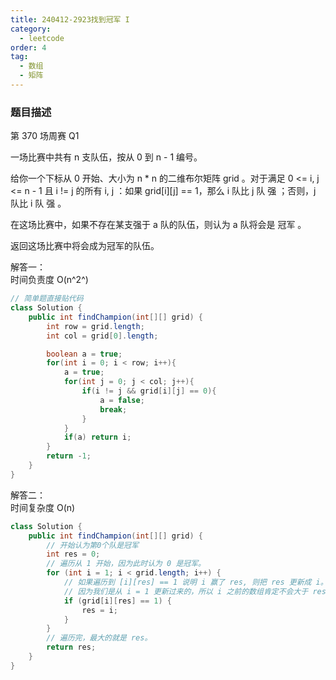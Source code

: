```yaml
---
title: 240412-2923找到冠军 I
category:
  - leetcode
order: 4
tag:
  - 数组
  - 矩阵
---
```


### 题目描述
第 370 场周赛 Q1  

一场比赛中共有 n 支队伍，按从 0 到  n - 1 编号。

给你一个下标从 0 开始、大小为 n * n 的二维布尔矩阵 grid 。对于满足 0 <= i, j <= n - 1 且 i != j 的所有 i, j ：如果 grid[i][j] == 1，那么 i 队比 j 队 强 ；否则，j 队比 i 队 强 。

在这场比赛中，如果不存在某支强于 a 队的队伍，则认为 a 队将会是 冠军 。

返回这场比赛中将会成为冠军的队伍。

解答一：  
时间负责度 O(n^2^)
```java
// 简单题直接贴代码 
class Solution {
    public int findChampion(int[][] grid) {
        int row = grid.length;
        int col = grid[0].length;

        boolean a = true;
        for(int i = 0; i < row; i++){
            a = true;
            for(int j = 0; j < col; j++){
                if(i != j && grid[i][j] == 0){
                    a = false;
                    break;
                }
            }
            if(a) return i;
        }
        return -1;
    }
}
```

解答二：  
时间复杂度 O(n) 
```java
class Solution {
    public int findChampion(int[][] grid) {
        // 开始认为第0个队是冠军
        int res = 0;
        // 遍历从 1 开始，因为此时认为 0 是冠军。
        for (int i = 1; i < grid.length; i++) {
            // 如果遍历到 [i][res] == 1 说明 i 赢了 res, 则把 res 更新成 i。此时认为 i 是冠军。
            // 因为我们是从 i = 1 更新过来的，所以 i 之前的数组肯定不会大于 res，如果大于 res 就不会走到这一步。所以继续 i+1 遍历即可。
            if (grid[i][res] == 1) {
                res = i;
            }
        }
        // 遍历完，最大的就是 res。
        return res;
    }
}
```